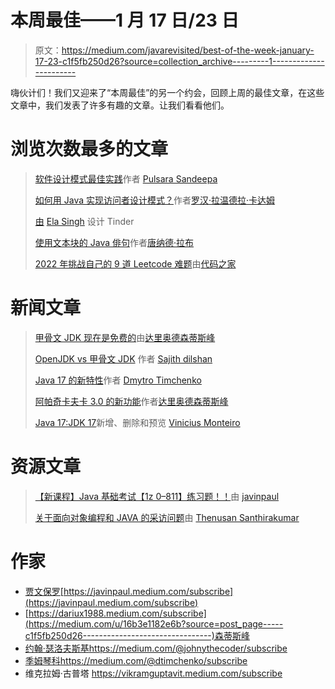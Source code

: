 # 本周最佳——1 月 17 日/23 日

> 原文：<https://medium.com/javarevisited/best-of-the-week-january-17-23-c1f5fb250d26?source=collection_archive---------1----------------------->

嗨伙计们！我们又迎来了“本周最佳”的另一个约会，回顾上周的最佳文章，在这些文章中，我们发表了许多有趣的文章。让我们看看他们。

# 浏览次数最多的文章

> [软件设计模式最佳实践](/javarevisited/software-design-patterns-for-best-practices-b796fb255ab9)作者 [Pulsara Sandeepa](https://medium.com/u/1ca0bc013f57?source=post_page-----c1f5fb250d26--------------------------------)
> 
> [如何用 Java 实现访问者设计模式？](/javarevisited/how-to-implement-visitor-design-pattern-using-java-99b6fcdd48ef)作者[罗汉·拉温德拉·卡达姆](https://medium.com/u/a1b33b7cda75?source=post_page-----c1f5fb250d26--------------------------------)
> 
> [由](/javarevisited/design-tinder-c21f5c9d0591) [Ela Singh](https://medium.com/u/c426ac42270b?source=post_page-----c1f5fb250d26--------------------------------) 设计 Tinder
> 
> [使用文本块的 Java 俳句](/javarevisited/haiku-for-java-using-text-blocks-6b7862ccd067)作者[唐纳德·拉布](https://medium.com/u/df39b86e9f04?source=post_page-----c1f5fb250d26--------------------------------)
> 
> [2022 年挑战自己的 9 道 Leetcode 难题](/javarevisited/9-hard-leetcode-problems-to-challenge-yourself-in-2022-1f02b583d05d)由[代码之家](https://medium.com/u/447820e29638?source=post_page-----c1f5fb250d26--------------------------------)

# 新闻文章

> [甲骨文 JDK 现在是免费的](/javarevisited/oracle-jdk-now-is-free-1ff0802fa5fb)由[达里奥德森蒂斯峰](https://medium.com/u/16b3e1182e6b?source=post_page-----c1f5fb250d26--------------------------------)
> 
> [OpenJDK vs 甲骨文 JDK](/javarevisited/openjdk-vs-oracle-jdk-6219574f6dfa) 作者 [Sajith dilshan](https://medium.com/u/8e3c7fe382c8?source=post_page-----c1f5fb250d26--------------------------------)
> 
> [Java 17 的新特性](/javarevisited/whats-new-in-java-17-e94b033ef211)作者 [Dmytro Timchenko](https://medium.com/u/b2ed152fefdb?source=post_page-----c1f5fb250d26--------------------------------)
> 
> [阿帕奇卡夫卡 3.0 的新功能](/javarevisited/apache-kafka-3-0-is-out-5f95f3c02f7e)作者[达里奥德森蒂斯峰](https://medium.com/u/16b3e1182e6b?source=post_page-----c1f5fb250d26--------------------------------)
> 
> [Java 17:JDK 17](/javarevisited/java-17-whats-new-removed-and-preview-in-jdk-17-62db367e62ee)新增、删除和预览 [Vinicius Monteiro](https://medium.com/u/f4d81e5b1cb1?source=post_page-----c1f5fb250d26--------------------------------)

# 资源文章

> [【新课程】Java 基础考试【1z 0–811】练习题！！](/javarevisited/new-course-java-foundations-exam-1z0-811-practice-test-83bed1e6483f)由 [javinpaul](https://medium.com/u/bb36d8439904?source=post_page-----c1f5fb250d26--------------------------------)
> 
> [关于面向对象编程和 JAVA 的采访问题](/javarevisited/interview-questions-on-object-oriented-programming-and-java-41b027d93ddb)由 [Thenusan Santhirakumar](https://medium.com/u/55e20b47f8c2?source=post_page-----c1f5fb250d26--------------------------------)

# 作家

*   [贾文保罗](https://medium.com/u/bb36d8439904?source=post_page-----c1f5fb250d26--------------------------------)[https://javinpaul.medium.com/subscribe](https://javinpaul.medium.com/subscribe)
*   [https://dariux1988.medium.com/subscribe](https://medium.com/u/16b3e1182e6b?source=post_page-----c1f5fb250d26--------------------------------)森蒂斯峰
*   [约翰·瑟洛夫斯基](https://medium.com/u/390a59d672a2?source=post_page-----c1f5fb250d26--------------------------------)https://medium.com/@johnythecoder/subscribe
*   [季姆琴科](https://medium.com/u/b2ed152fefdb?source=post_page-----c1f5fb250d26--------------------------------)https://medium.com/@dtimchenko/subscribe
*   维克拉姆·古普塔 https://vikramguptavit.medium.com/subscribe